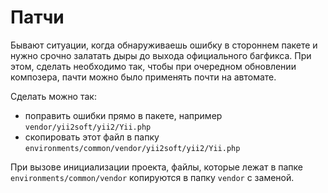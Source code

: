 Патчи
===

Бывают ситуации, когда обнаруживаешь ошибку в стороннем пакете и нужно срочно залатать дыры до выхода официального багфикса.
При этом, сделать необходимо так, чтобы при очередном обновлении композера, пачти можно было применять почти на автомате.

Сделать можно так:

* поправить ошибки прямо в пакете, например `vendor/yii2soft/yii2/Yii.php`
* скопировать этот файл в папку `environments/common/vendor/yii2soft/yii2/Yii.php`

При вызове инициализации проекта, файлы, которые лежат в папке `environments/common/vendor` 
копируются в папку `vendor` с заменой.
